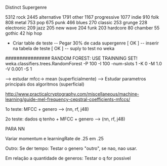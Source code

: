 Distinct Supergenre

5312	rock
2445	alternative
1791	other
1167	progressive
1077	indie
910		folk
808		metal
753		pop
675		punk
466		blues
270		classic
253		grunge
228		electronic
209		jazz
205		new wave
204		funk
203		hardcore
80		chamber
55		gothic
42		hip hop

- Criar table de teste
-- Pegar 30% de cada supergenre [ OK ]
-- inserir na tabela de teste [ OK ]
-- suply to test no weka

################
RANDOM FOREST: USE TRAINNING SET!
weka.classifiers.trees.RandomForest -P 100 -I 100 -num-slots 1 -K 0 -M 1.0 -V 0.001 -S 1

--> estudar mfcc-> mean (superficialmente)
--> Estudar parametros principais dos algoritmos (superficial)

http://www.practicalcryptography.com/miscellaneous/machine-learning/guide-mel-frequency-cepstral-coefficients-mfccs/

1o teste:
MFCC + genero --> (nn, rf, j48)

2o teste:
dados q tenho + MFCC + genero --> (nn, rf, j48)

PARA NN

Variar momentum e learningRate de .25 em .25

Outro: Se der tempo: Testar o genero "outro", se nao, nao usar.

Em relação a quantidade de generos: Testar o q for possivel
